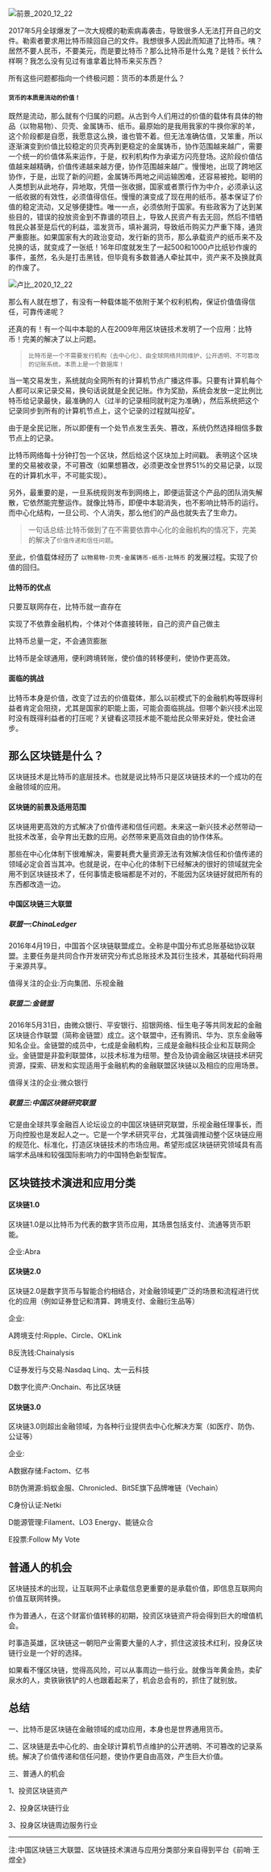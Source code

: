 ![前景_2020_12_22](https://gitee.com/ghongxiang/picture/raw/master/编程/blockchain/前景_2020_12_22.jpg)

2017年5月全球爆发了一次大规模的勒索病毒袭击，导致很多人无法打开自己的文件。勒索者要求用比特币赎回自己的文件。我想很多人因此而知道了比特币。咦？居然不要人民币，不要美元，而是要比特币？那么比特币是什么鬼？是钱？长什么样啊？我怎么没有见过有谁拿着比特币来买东西？

所有这些问题都指向一个终极问题：货币的本质是什么？

#### `货币的本质是流动的价值！`

既然是流动，那么就有个归属的问题。从古到今人们用过的价值的载体有具体的物品（以物易物）、贝壳、金属铸币、纸币。最原始的是我用我家的牛换你家的羊，这个阶段都是自愿，我愿意这么换，谁也管不着。但无法准确估值，又笨重，所以逐渐演变到价值比较稳定的贝壳再到更稳定的金属铸币，协作范围越来越广，需要一个统一的价值体系来运作，于是，权利机构作为承诺方闪亮登场。这阶段价值估值越来越精确，价值传递越来越方便，协作范围越来越广。慢慢地，出现了跨地区协作，于是，出现了新的问题，金属铸币两地之间运输困难，还容易被抢。聪明的人类想到从此地存，异地取，凭借一张收据，国家或者票行作为中介，必须承认这一纸收据的有效性，必须值得信任。慢慢的演变成了现在用的纸币。基本保证了价值的稳定流动，又足够便捷性。唯一一点，必须依附于国家。有些政客为了达到某些目的，错误的投放资金到不靠谱的项目上，导致人民资产有去无回，然后不惜牺牲民众甚至是后代的利益，滥发货币，填补漏洞，导致纸币购买力严重下降，通货严重膨胀。如果国家有大的政治变动，发行新的货币，那么承载资产的纸币来不及兑换的话，就变成了一张纸！16年印度就发生了一起500和1000卢比纸钞作废的事件，虽然，名头是打击黑钱，但毕竟有多数普通人牵扯其中，资产来不及换就真的作废了。

![卢比_2020_12_22](https://gitee.com/ghongxiang/picture/raw/master/编程/blockchain/卢比_2020_12_22.jpeg)

那么有人就在想了，有没有一种载体能不依附于某个权利机构，保证价值值得信任，可靠传递呢？

还真的有！有一个叫中本聪的人在2009年用区块链技术发明了一个应用：比特币！完美的解决了以上问题。

>`比特币是一个不需要发行机构（去中心化）、由全球网络共同维护，公开透明、不可篡改的记账系统。本质上是一个数据库！`

当一笔交易发生，系统就向全网所有的计算机节点广播这件事。只要有计算机每个人都可以来记录交易，换句话说就是全民记账。作为奖励，系统会发放一定比例比特币给记录最快，最准确的人（过半的记录相同就判定为准确），然后系统把这个记录同步到所有的计算机节点上，这个记录的过程就叫挖矿。

由于是全民记账，所以即便有一个处节点发生丢失、篡改，系统仍然选择相信多数节点上的记录。

比特币网络每十分钟打包一个区块，然后给这个区块加上时间戳。 表明这个区块里的交易被收录，不可篡改（如果想篡改，必须更改全世界51%的交易记录，以现在的计算机水平，不可能实现）。

另外，最重要的是，一旦系统规则发布到网络上，即便运营这个产品的团队消失解散，它依然能完整运作。就像比特币，即便中本聪消失，也不影响比特币的运行。而中心化结构，一旦公司、个人消失，那么他们的产品也就失去了生命力。

>一句话总结:比特币做到了在不需要依靠中心化的金融机构的情况下，完美的解决了`价值传递和信任问题`。



至此，价值载体经历了 `以物易物-贝壳-金属铸币-纸币-比特币` 的发展过程。实现了价值的回归。

#### 比特币的优点

只要互联网存在，比特币就一直存在

实现了不依靠金融机构，个体对个体直接转账，自己的资产自己做主

比特币总量一定，不会通货膨胀

比特币是全球通用，便利跨境转账，使价值的转移便利，使协作更高效。

#### 面临的挑战

比特币本身是价值，改变了过去的价值载体，那么以前模式下的金融机构等既得利益者肯定会阻挠，尤其是国家的职能上面，可能会面临挑战。但哪个新兴技术出现时没有既得利益者的打压呢？关键看这项技术能不能给民众带来好处，使社会进步。


## 那么区块链是什么？

区块链技术是比特币的底层技术。也就是说比特币只是区块链技术的一个成功的在金融领域的应用。

#### 区块链的前景及适用范围

区块链用更高效的方式解决了价值传递和信任问题。未来这一新兴技术必然带动一批技术改革，会孕育出无数的应用。必然带来更高效自由的协作体系。

那些在中心化体制下很难解决，需要耗费大量资源无法有效解决信任和价值传递的领域必定会首当其冲。也就是说，在中心化的体制下已经解决的很好的领域就完全用不到区块链技术了，任何事情走极端都是不对的，不能因为区块链好就把所有的东西都改造一边。



#### 中国区块链三大联盟

##### 联盟一:ChinaLedger

2016年4月19日，中国首个区块链联盟成立。全称是中国分布式总账基础协议联盟。主要任务是共同合作开发研究分布式总账技术及其衍生技术，其基础代码将用于来源共享。

值得关注的企业:万向集团、乐视金融

##### 联盟二:金链盟

2016年5月31日，由微众银行、平安银行、招银网络、恒生电子等共同发起的金融区块链合作联盟（简称金链盟）成立。这个联盟中，还有腾讯、华为、京东金融等知名企业。金链盟的成员中，七成是金融机构，三成是金融科技企业和互联网企业。金链盟是非盈利联盟体，以技术标准为纽带。整合及协调金融区块链技术研究资源，探索、研发和实现适用于金融机构的金融联盟区块链以及相应的应用场景。

值得关注的企业:微众银行

##### 联盟三:中国区块链研究联盟

它是由全球共享金融百人论坛设立的中国区块链研究联盟，乐视金融任理事长，而万向控股也是发起人之一。它是一个学术研究平台，尤其强调推动整个区块链应用的规范化、标准化，打造区块链技术的市场应用。希望形成区块链研究领域具有高端学术品味和较强国际影响力的中国特色新型智库。



## 区块链技术演进和应用分类

#### 区块链1.0

区块链1.0是以比特币为代表的数字货币应用，其场景包括支付、流通等货币职能。

企业:Abra

#### 区块链2.0

区块链2.0是数字货币与智能合约相结合，对金融领域更广泛的场景和流程进行优化的应用（例如证券登记和清算、跨境支付、金融衍生品等）

企业:

A跨境支付:Ripple、Circle、OKLink

B反洗钱:Chainalysis

C证券发行与交易:Nasdaq Linq、太一云科技

D数字化资产:Onchain、布比区块链

#### 区块链3.0

区块链3.0则超出金融领域，为各种行业提供去中心化解决方案（如医疗、防伪、公证等）

企业:

A数据存储:Factom、亿书

B防伪溯源:蚂蚁金服、Chronicled、BitSE旗下品牌唯链（Vechain）

C身份认证:Netki

D能源管理:Filament、LO3 Energy、能链众合

E投票:Follow My Vote



## 普通人的机会

区块链技术的出现，让互联网不止承载信息更重要的是承载价值，即信息互联网向价值互联网转换。

作为普通人，在这个财富价值转移的初期，投资区块链资产将会得到巨大的增值机会。

时事造英雄，区块链这一朝阳产业需要大量的人才，抓住这波技术红利，投身区块链行业是一个好的选择。

如果看不懂区块链，觉得高风险，可以从事周边一些行业。就像当年黄金热，卖矿泉水的人，卖铁锹铁铲的人也跟着起来了，机会总会有的，抓住了就别放。

## 总结

一、比特币是区块链在金融领域的成功应用，本身也是世界通用货币。

二、区块链是去中心化的、由全球计算机节点维护的公开透明、不可篡改的记录系统。解决了价值传递和信任问题，使协作更自由高效，产生巨大价值。

三、普通人的机会

1、投资区块链资产

2、投身区块链行业

3、投身区块链周边服务行业


---

注:中国区块链三大联盟、区块链技术演进与应用分类部分来自得到平台《前哨·王煜全》